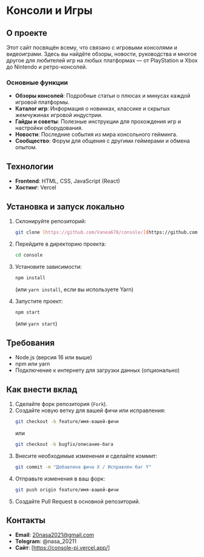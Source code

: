 # Консоли и Игры

## О проекте

Этот сайт посвящён всему, что связано с игровыми консолями и видеоиграми. Здесь вы найдёте обзоры, новости, руководства и многое другое для любителей игр на любых платформах — от PlayStation и Xbox до Nintendo и ретро-консолей.

### Основные функции
- **Обзоры консолей**: Подробные статьи о плюсах и минусах каждой игровой платформы.
- **Каталог игр**: Информация о новинках, классике и скрытых жемчужинах игровой индустрии.
- **Гайды и советы**: Полезные инструкции для прохождения игр и настройки оборудования.
- **Новости**: Последние события из мира консольного гейминга.
- **Сообщество**: Форум для общения с другими геймерами и обмена опытом.

## Технологии
- **Frontend**: HTML, CSS, JavaScript (React)
- **Хостинг**: Vercel 

## Установка и запуск локально

1.  Склонируйте репозиторий:
    ```bash
    git clone [https://github.com/Vanea678/console/](https://github.com/Vanea678/console/)
    ```
2.  Перейдите в директорию проекта:
    ```bash
    cd console
    ```
3.  Установите зависимости:
    ```bash
    npm install
    ```
    (или `yarn install`, если вы используете Yarn)

4.  Запустите проект:
    ```bash
    npm start
    ```
    (или `yarn start`)

## Требования
- Node.js (версия 16 или выше)
- npm или yarn
- Подключение к интернету для загрузки данных (опционально)

## Как внести вклад

1.  Сделайте форк репозитория (`Fork`).
2.  Создайте новую ветку для вашей фичи или исправления:
    ```bash
    git checkout -b feature/имя-вашей-фичи
    ```
    или
    ```bash
    git checkout -b bugfix/описание-бага
    ```
3.  Внесите необходимые изменения и сделайте коммит:
    ```bash
    git commit -m "Добавлена фича X / Исправлен баг Y"
    ```
4.  Отправьте изменения в ваш форк:
    ```bash
    git push origin feature/имя-вашей-фичи
    ```
5.  Создайте Pull Request в основной репозиторий.

## Контакты
- **Email**: 20nasa2021@gmail.com
- **Telegram**: @nasa_20211
- **Сайт**: [https://console-pi.vercel.app/]
